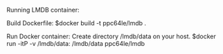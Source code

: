 Running LMDB container:

Build Dockerfile: 
$docker build -t ppc64le/lmdb .

Run Docker container:
Create directory /lmdb/data on your host.
$docker run -itP -v /lmdb/data: /lmdb/data ppc64le/lmdb 

